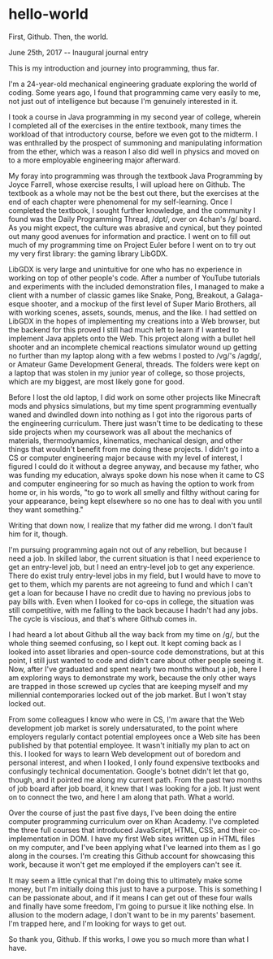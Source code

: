 # hello-world
First, Github. Then, the world.

June 25th, 2017 -- Inaugural journal entry

This is my introduction and journey into programming, thus far.

I'm a 24-year-old mechanical engineering graduate exploring the world of coding. Some years ago, I found that programming came very easily to me, not just out of intelligence but because I'm genuinely interested in it.

I took a course in Java programming in my second year of college, wherein I completed all of the exercises in the entire textbook, many times the workload of that introductory course, before we even got to the midterm. I was enthralled by the prospect of summoning and manipulating information from the ether, which was a reason I also did well in physics and moved on to a more employable engineering major afterward.

My foray into programming was through the textbook Java Programming by Joyce Farrell, whose exercise results, I will upload here on Github. The textbook as a whole may not be the best out there, but the exercises at the end of each chapter were phenomenal for my self-learning. Once I completed the textbook, I sought further knowledge, and the community I found was the Daily Programming Thread, /dpt/, over on 4chan's /g/ board. As you might expect, the culture was abrasive and cynical, but they pointed out many good avenues for information and practice. I went on to fill out much of my programming time on Project Euler before I went on to try out my very first library: the gaming library LibGDX.

LibGDX is very large and unintuitive for one who has no experience in working on top of other people's code. After a number of YouTube tutorials and experiments with the included demonstration files, I managed to make a client with a number of classic games like Snake, Pong, Breakout, a Galaga-esque shooter, and a mockup of the first level of Super Mario Brothers, all with working scenes, assets, sounds, menus, and the like. I had settled on LibGDX in the hopes of implementing my creations into a Web browser, but the backend for this proved I still had much left to learn if I wanted to implement Java applets onto the Web. This project along with a bullet hell shooter and an incomplete chemical reactions simulator wound up getting no further than my laptop along with a few webms I posted to /vg/'s /agdg/, or Amateur Game Development General, threads. The folders were kept on a laptop that was stolen in my junior year of college, so those projects, which are my biggest, are most likely gone for good.

Before I lost the old laptop, I did work on some other projects like Minecraft mods and physics simulations, but my time spent programming eventually waned and dwindled down into nothing as I got into the rigorous parts of the engineering curriculum. There just wasn't time to be dedicating to these side projects when my coursework was all about the mechanics of materials, thermodynamics, kinematics, mechanical design, and other things that wouldn't benefit from me doing these projects. I didn't go into a CS or computer engineering major because with my level of interest, I figured I could do it without a degree anyway, and because my father, who was funding my education, always spoke down his nose when it came to CS and computer engineering for so much as having the option to work from home or, in his words, "to go to work all smelly and filthy without caring for your appearance, being kept elsewhere so no one has to deal with you until they want something."

Writing that down now, I realize that my father did me wrong. I don't fault him for it, though.

I'm pursuing programming again not out of any rebellion, but because I need a job. In skilled labor, the current situation is that I need experience to get an entry-level job, but I need an entry-level job to get any experience. There do exist truly entry-level jobs in my field, but I would have to move to get to them, which my parents are not agreeing to fund and which I can't get a loan for because I have no credit due to having no previous jobs to pay bills with. Even when I looked for co-ops in college, the situation was still competitive, with me falling to the back because I hadn't had any jobs. The cycle is viscious, and that's where Github comes in.

I had heard a lot about Github all the way back from my time on /g/, but the whole thing seemed confusing, so I kept out. It kept coming back as I looked into asset libraries and open-source code demonstrations, but at this point, I still just wanted to code and didn't care about other people seeing it. Now, after I've graduated and spent nearly two months without a job, here I am exploring ways to demonstrate my work, because the only other ways are trapped in those screwed up cycles that are keeping myself and my millennial contemporaries locked out of the job market. But I won't stay locked out.

From some colleagues I know who were in CS, I'm aware that the Web development job market is sorely undersaturated, to the point where employers regularly contact potential employees once a Web site has been published by that potential employee. It wasn't initially my plan to act on this. I looked for ways to learn Web development out of boredom and personal interest, and when I looked, I only found expensive textbooks and confusingly technical documentation. Google's botnet didn't let that go, though, and it pointed me along my current path. From the past two months of job board after job board, it knew that I was looking for a job. It just went on to connect the two, and here I am along that path. What a world.

Over the course of just the past five days, I've been doing the entire computer programming curriculum over on Khan Academy. I've completed the three full courses that introduced JavaScript, HTML, CSS, and their co-implementation in DOM. I have my first Web sites written up in HTML files on my computer, and I've been applying what I've learned into them as I go along in the courses. I'm creating this Github account for showcasing this work, because it won't get me employed if the employers can't see it.

It may seem a little cynical that I'm doing this to ultimately make some money, but I'm initially doing this just to have a purpose. This is something I can be passionate about, and if it means I can get out of these four walls and finally have some freedom, I'm going to pursue it like nothing else. In allusion to the modern adage, I don't want to be in my parents' basement. I'm trapped here, and I'm looking for ways to get out.

So thank you, Github. If this works, I owe you so much more than what I have.
